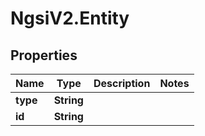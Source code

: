# NgsiV2.Entity

## Properties

| Name     | Type       | Description | Notes |
| -------- | ---------- | ----------- | ----- |
| **type** | **String** |             |
| **id**   | **String** |             |

